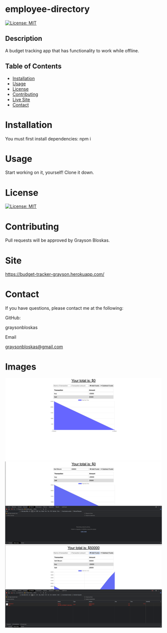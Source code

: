 # employee-directory

  [![License: MIT](https://img.shields.io/badge/License-MIT-yellow.svg)](https://opensource.org/licenses/MIT)

  ## Description 
A budget tracking app that has functionality to work while offline.
  ## Table of Contents 

  * [Installation](#installation)
  * [Usage](#usage)
  * [License](#license)
  * [Contributing](#contributing)
  * [Live Site](#Site)
  * [Contact](#contact)

  # Installation
  You must first install dependencies:
    npm i


  # Usage
  Start working on it, yourself! Clone it down.


  # License
  [![License: MIT](https://img.shields.io/badge/License-MIT-yellow.svg)](https://opensource.org/licenses/MIT)
  
  # Contributing
  Pull requests will be approved by Grayson Bloskas.

  # Site
  https://budget-tracker-grayson.herokuapp.com/

  # Contact
  If you have questions, please contact me at the following: 

  
  GitHub: 

  graysonbloskas 

  Email 

  graysonbloskas@gmail.com 

  # Images

<img src="assets/screencapture-budget-tracker-grayson-herokuapp-2021-05-18-20_38_50.png">

<img src="assets/Screen Shot 2021-05-18 at 8.40.43 PM.png">
<img src="assets/Screen Shot 2021-05-18 at 8.40.58 PM.png">